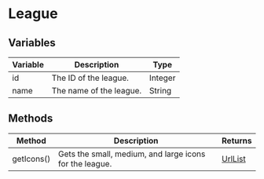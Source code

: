 # League

## Variables
| Variable | Description | Type |
|----------|-------------|------|
| id | The ID of the league. | Integer |
| name | The name of the league. | String |

## Methods
| Method | Description | Returns |
|--------|-------------|---------|
| getIcons() | Gets the small, medium, and large icons for the league. | [UrlList](https://github.com/cree-py/cocasync/blob/master/documentation/URLLIST.md) |

